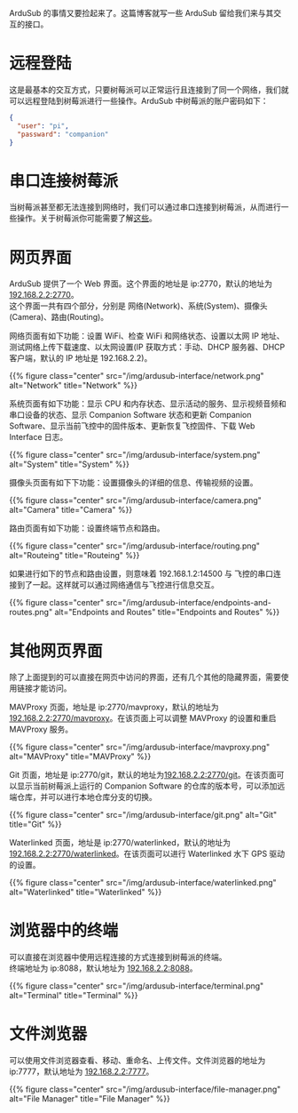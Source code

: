ArduSub 的事情又要捡起来了。这篇博客就写一些 ArduSub 留给我们来与其交互的接口。  
<!--more-->

# 远程登陆  
这是最基本的交互方式，只要树莓派可以正常运行且连接到了同一个网络，我们就可以远程登陆到树莓派进行一些操作。ArduSub 中树莓派的账户密码如下：
``` json
{
  "user": "pi",
  "passward": "companion"
}
```

# 串口连接树莓派  
当树莓派甚至都无法连接到网络时，我们可以通过串口连接到树莓派，从而进行一些操作。关于树莓派你可能需要了解[这些](/tags/raspberry-pi/)。  

# 网页界面  
ArduSub 提供了一个 Web 界面。这个界面的地址是 ip:2770，默认的地址为 [192.168.2.2:2770](http://192.168.2.2:2770/)。  
这个界面一共有四个部分，分别是 网络(Network)、系统(System)、摄像头(Camera)、路由(Routing)。  

网络页面有如下功能：设置 WiFi、检查 WiFi 和网络状态、设置以太网 IP 地址、测试网络上传下载速度、以太网设置(IP 获取方式：手动、DHCP 服务器、DHCP 客户端，默认的 IP 地址是 192.168.2.2)。

{{% figure class="center" src="/img/ardusub-interface/network.png" alt="Network" title="Network" %}}

系统页面有如下功能：显示 CPU 和内存状态、显示活动的服务、显示视频音频和串口设备的状态、显示 Companion Software 状态和更新 Companion Software、显示当前飞控中的固件版本、更新恢复飞控固件、下载 Web Interface 日志。

{{% figure class="center" src="/img/ardusub-interface/system.png" alt="System" title="System" %}}

摄像头页面有如下下功能：设置摄像头的详细的信息、传输视频的设置。  

{{% figure class="center" src="/img/ardusub-interface/camera.png" alt="Camera" title="Camera" %}}

路由页面有如下功能：设置终端节点和路由。  

{{% figure class="center" src="/img/ardusub-interface/routing.png" alt="Routeing" title="Routeing" %}}

如果进行如下的节点和路由设置，则意味着 192.168.1.2:14500 与 飞控的串口连接到了一起。这样就可以通过网络通信与飞控进行信息交互。

{{% figure class="center" src="/img/ardusub-interface/endpoints-and-routes.png" alt="Endpoints and Routes" title="Endpoints and Routes" %}}

# 其他网页界面

除了上面提到的可以直接在网页中访问的界面，还有几个其他的隐藏界面，需要使用链接才能访问。  

MAVProxy 页面，地址是 ip:2770/mavproxy，默认的地址为 [192.168.2.2:2770/mavproxy](http://192.168.2.2:2770/mavproxy)。在该页面上可以调整 MAVProxy 的设置和重启 MAVProxy 服务。

{{% figure class="center" src="/img/ardusub-interface/mavproxy.png" alt="MAVProxy" title="MAVProxy" %}}

Git 页面，地址是 ip:2770/git，默认的地址为[192.168.2.2:2770/git](http://192.168.2.2:2770/git)。在该页面可以显示当前树莓派上运行的 Companion Software 的仓库的版本号，可以添加远端仓库，并可以进行本地仓库分支的切换。

{{% figure class="center" src="/img/ardusub-interface/git.png" alt="Git" title="Git" %}}

Waterlinked 页面，地址是 ip:2770/waterlinked，默认的地址为[192.168.2.2:2770/waterlinked](http://192.168.2.2:2770/waterlinked)。在该页面可以进行 Waterlinked 水下 GPS 驱动的设置。

{{% figure class="center" src="/img/ardusub-interface/waterlinked.png" alt="Waterlinked" title="Waterlinked" %}}

# 浏览器中的终端   

可以直接在浏览器中使用远程连接的方式连接到树莓派的终端。  
终端地址为 ip:8088，默认地址为 [192.168.2.2:8088](http://192.168.2.2:8088/)。

{{% figure class="center" src="/img/ardusub-interface/terminal.png" alt="Terminal" title="Terminal" %}}

# 文件浏览器  

可以使用文件浏览器查看、移动、重命名、上传文件。文件浏览器的地址为 ip:7777，默认地址为 [192.168.2.2:7777](http://192.168.2.2:7777/)。  

{{% figure class="center" src="/img/ardusub-interface/file-manager.png" alt="File Manager" title="File Manager" %}}


